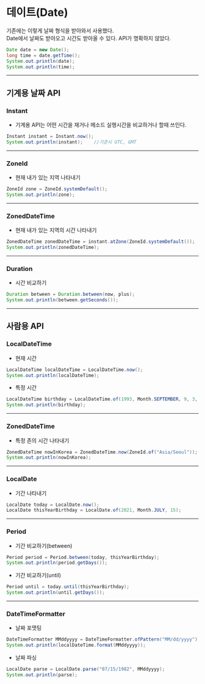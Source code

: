 # 데이트(Date)


기존에는 이렇게 날짜 형식을 받아와서 사용했다.   
Date에서 날짜도 받아오고 시간도 받아올 수 있다. API가 명확하지 않았다.
```java
Date date = new Date();
long time = date.getTime();
System.out.println(date);
System.out.println(time);
```
---

## 기계용 날짜 API


### Instant
- 기계용 API는 어떤 시간을 재거나 메소드 실행시간을 비교하거나 할때 쓰인다.   
```java
Instant instant = Instant.now();
System.out.println(instant);    //기준시 UTC, GMT
```
---

### ZoneId
- 현재 내가 있는 지역 나타내기
```java
ZoneId zone = ZoneId.systemDefault();
System.out.println(zone);
```
---

### ZonedDateTime
- 현재 내가 있는 지역의 시간 나타내기
```java
ZonedDateTime zonedDateTime = instant.atZone(ZoneId.systemDefault());
System.out.println(zonedDateTime);
```
---

### Duration
- 시간 비교하기
```java
Duration between = Duration.between(now, plus);
System.out.println(between.getSeconds());
```
---

## 사람용 API

### LocalDateTime
- 현재 시간
```java
LocalDateTime localDateTime = LocalDateTime.now();
System.out.println(localDateTime);
```
- 특정 시간
```java
LocalDateTime birthday = LocalDateTime.of(1993, Month.SEPTEMBER, 9, 3, 0, 30);
System.out.println(birthday);
```
---

### ZonedDateTime
- 특정 존의 시간 나타내기
```java
ZonedDateTime nowInKorea = ZonedDateTime.now(ZoneId.of("Asia/Seoul"));
System.out.println(nowInKorea);
```
---

### LocalDate
- 기간 나타내기
```java
LocalDate today = LocalDate.now();
LocalDate thisYearBirthday = LocalDate.of(2021, Month.JULY, 15);
```
---

### Period
- 기간 비교하기(between)
```java
Period period = Period.between(today, thisYearBirthday);
System.out.println(period.getDays());
```
- 기간 비교하기(until)
```java
Period until = today.until(thisYearBirthday);
System.out.println(until.getDays());
```
---

### DateTimeFormatter
- 날짜 포맷팅
```java
DateTimeFormatter MMddyyyy = DateTimeFormatter.ofPattern("MM/dd/yyyy");
System.out.println(localDateTime.format(MMddyyyy));
```
- 날짜 파싱
```java
LocalDate parse = LocalDate.parse("07/15/1982", MMddyyyy);
System.out.println(parse);
```

